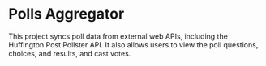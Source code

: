 # Polls Aggregator

This project syncs poll data from external web APIs, including the Huffington Post Pollster API.  It also allows users to view the poll questions, choices, and results, and cast votes. 
